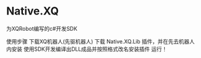 # Native.XQ
为XQRobot编写的c#开发SDK

使用步骤
下载XQ机器人(先驱机器人)
下载 Native.XQ.Lib 插件，并在先去机器人内安装
使用SDK开发编译出DLL成品并按照格式改名安装插件
运行！
